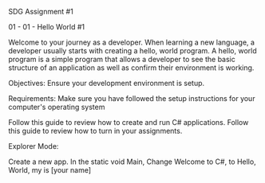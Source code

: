 SDG Assignment #1

01 - 01 - Hello World #1

Welcome to your journey as a developer. When learning a new language, a developer usually starts with creating a hello, world program. A hello, world program is a simple program that allows a developer to see the basic structure of an application as well as confirm their environment is working.

Objectives:
Ensure your development environment is setup.

Requirements:
Make sure you have followed the
setup instructions for your computer's operating system

Follow this guide to review how to create and run C# applications.
Follow this guide to review how to turn in your assignments.

Explorer Mode:

 Create a new app.
 In the static void Main, Change Welcome to C#, to
 Hello, World, my is [your name]
